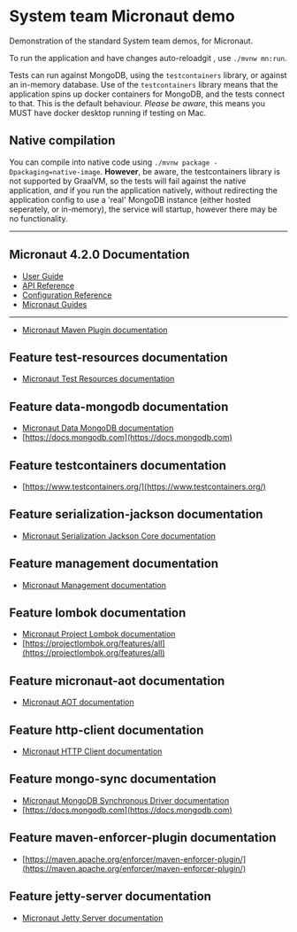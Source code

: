 # System team Micronaut demo

Demonstration of the standard System team demos, for Micronaut.

To run the application and have changes auto-reloadgit , use `./mvnw mn:run`.

Tests can run against MongoDB, using the `testcontainers` library, or against an in-memory database. Use of the `testcontainers` library means that the application spins up docker containers for MongoDB, and the tests connect to that. This is the default behaviour. _Please be aware_, this means you MUST have docker desktop running if testing on Mac.

## Native compilation

You can compile into native code using `./mvnw package -Dpackaging=native-image`. **However**, be aware, the testcontainers library is not supported by GraalVM, so the tests will fail against the native application, _and_ if you run the application natively, without redirecting the application config to use a 'real' MongoDB instance (either hosted seperately, or in-memory), the service will startup, however there may be no functionality.

---

## Micronaut 4.2.0 Documentation

- [User Guide](https://docs.micronaut.io/4.2.0/guide/index.html)
- [API Reference](https://docs.micronaut.io/4.2.0/api/index.html)
- [Configuration Reference](https://docs.micronaut.io/4.2.0/guide/configurationreference.html)
- [Micronaut Guides](https://guides.micronaut.io/index.html)
---

- [Micronaut Maven Plugin documentation](https://micronaut-projects.github.io/micronaut-maven-plugin/latest/)

## Feature test-resources documentation

- [Micronaut Test Resources documentation](https://micronaut-projects.github.io/micronaut-test-resources/latest/guide/)

## Feature data-mongodb documentation

- [Micronaut Data MongoDB documentation](https://micronaut-projects.github.io/micronaut-data/latest/guide/#mongo)
- [https://docs.mongodb.com](https://docs.mongodb.com)

## Feature testcontainers documentation

- [https://www.testcontainers.org/](https://www.testcontainers.org/)

## Feature serialization-jackson documentation

- [Micronaut Serialization Jackson Core documentation](https://micronaut-projects.github.io/micronaut-serialization/latest/guide/)

## Feature management documentation

- [Micronaut Management documentation](https://docs.micronaut.io/latest/guide/index.html#management)

## Feature lombok documentation

- [Micronaut Project Lombok documentation](https://docs.micronaut.io/latest/guide/index.html#lombok)
- [https://projectlombok.org/features/all](https://projectlombok.org/features/all)

## Feature micronaut-aot documentation

- [Micronaut AOT documentation](https://micronaut-projects.github.io/micronaut-aot/latest/guide/)

## Feature http-client documentation

- [Micronaut HTTP Client documentation](https://docs.micronaut.io/latest/guide/index.html#nettyHttpClient)

## Feature mongo-sync documentation

- [Micronaut MongoDB Synchronous Driver documentation](https://micronaut-projects.github.io/micronaut-mongodb/latest/guide/index.html)
- [https://docs.mongodb.com](https://docs.mongodb.com)

## Feature maven-enforcer-plugin documentation

- [https://maven.apache.org/enforcer/maven-enforcer-plugin/](https://maven.apache.org/enforcer/maven-enforcer-plugin/)

## Feature jetty-server documentation

- [Micronaut Jetty Server documentation](https://micronaut-projects.github.io/micronaut-servlet/1.0.x/guide/index.html#jetty)
